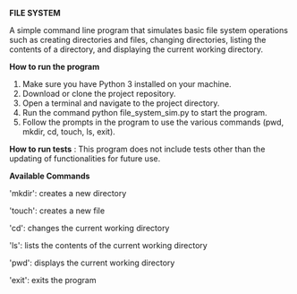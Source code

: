 ****FILE SYSTEM****

A simple command line program that simulates basic file system operations such as creating directories and files, changing directories, listing the contents of a directory, and displaying the current working directory.

****How to run the program****
1. Make sure you have Python 3 installed on your machine.
2. Download or clone the project repository.
3. Open a terminal and navigate to the project directory.
4. Run the command python file_system_sim.py to start the program.
5. Follow the prompts in the program to use the various commands (pwd, mkdir, cd, touch, ls, exit).

****How to run tests**** :
This program does not include tests other than the updating of functionalities for future use.




**Available Commands**

'mkdir': creates a new directory

'touch': creates a new file

'cd': changes the current working directory

'ls': lists the contents of the current working directory

'pwd': displays the current working directory

'exit': exits the program


